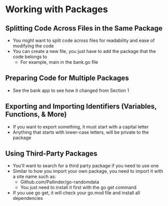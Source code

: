 # Working with Packages

## Splitting Code Across Files in the Same Package

- You might want to split code across files for readability and ease of modifying the code
- You can create a new file, you just have to add the package that the code belongs to
  - For example, main in the bank.go file

## Preparing Code for Multiple Packages

- See the bank app to see how it changed from Section 1

## Exporting and Importing Identifiers (Variables, Functions, & More)

- If you want to export something, it must start with a capital letter
- Anything that starts with lower-case letters, will be private to the package

## Using Third-Party Packages

- You'll want to search for a third party package if you need to use one
- Similar to how you import your own package, you need to import it with a site name such as:
  - Github.com/Pallinder/go-randomdata
  - You just need to install it first with the go get command
- If you use go get, it will check your go.mod file and install all dependencies
